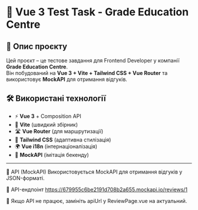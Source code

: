 # 🚀 Vue 3 Test Task - Grade Education Centre

## 📌 Опис проєкту
Цей проєкт – це тестове завдання для Frontend Developer у компанії **Grade Education Centre**.  
Він побудований на **Vue 3 + Vite + Tailwind CSS + Vue Router** та використовує **MockAPI** для отримання відгуків.

## 🛠 Використані технології
- ⚡ **Vue 3** + Composition API
- 🚀 **Vite** (швидкий збірник)
- 🛣 **Vue Router** (для маршрутизації)
- 🎨 **Tailwind CSS** (адаптивна стилізація)
- 🌍 **Vue i18n** (інтернаціоналізація)
- 🔄 **MockAPI** (імітація бекенду)

---

📌 API (MockAPI)
Використовується MockAPI для отримання відгуків у JSON-форматі.

🔗 API-ендпоінт
https://679955c6be2191d708b2a655.mockapi.io/reviews/1

📌 Якщо API не працює, замініть apiUrl у ReviewPage.vue на актуальний.
